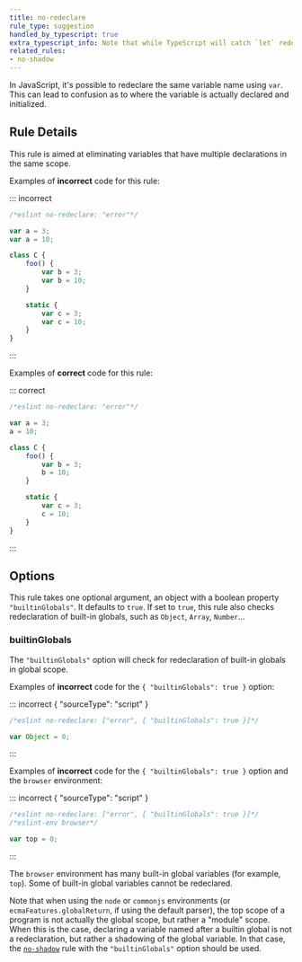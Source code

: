 ```yaml
---
title: no-redeclare
rule_type: suggestion
handled_by_typescript: true
extra_typescript_info: Note that while TypeScript will catch `let` redeclares and `const` redeclares, it will not catch `var` redeclares. Thus, if you use the legacy `var` keyword in your TypeScript codebase, this rule will still provide some value.
related_rules:
- no-shadow
---
```


In JavaScript, it's possible to redeclare the same variable name using `var`. This can lead to confusion as to where the variable is actually declared and initialized.

## Rule Details

This rule is aimed at eliminating variables that have multiple declarations in the same scope.

Examples of **incorrect** code for this rule:

::: incorrect

```js
/*eslint no-redeclare: "error"*/

var a = 3;
var a = 10;

class C {
    foo() {
        var b = 3;
        var b = 10;
    }

    static {
        var c = 3;
        var c = 10;
    }
}
```

:::

Examples of **correct** code for this rule:

::: correct

```js
/*eslint no-redeclare: "error"*/

var a = 3;
a = 10;

class C {
    foo() {
        var b = 3;
        b = 10;
    }

    static {
        var c = 3;
        c = 10;
    }
}

```

:::

## Options

This rule takes one optional argument, an object with a boolean property `"builtinGlobals"`. It defaults to `true`.
If set to `true`, this rule also checks redeclaration of built-in globals, such as `Object`, `Array`, `Number`...

### builtinGlobals

The `"builtinGlobals"` option will check for redeclaration of built-in globals in global scope.

Examples of **incorrect** code for the `{ "builtinGlobals": true }` option:

::: incorrect { "sourceType": "script" }

```js
/*eslint no-redeclare: ["error", { "builtinGlobals": true }]*/

var Object = 0;
```

:::

Examples of **incorrect** code for the `{ "builtinGlobals": true }` option and the `browser` environment:

::: incorrect { "sourceType": "script" }

```js
/*eslint no-redeclare: ["error", { "builtinGlobals": true }]*/
/*eslint-env browser*/

var top = 0;
```

:::

The `browser` environment has many built-in global variables (for example, `top`). Some of built-in global variables cannot be redeclared.

Note that when using the `node` or `commonjs` environments (or `ecmaFeatures.globalReturn`, if using the default parser), the top scope of a program is not actually the global scope, but rather a "module" scope. When this is the case, declaring a variable named after a builtin global is not a redeclaration, but rather a shadowing of the global variable. In that case, the [`no-shadow`](no-shadow) rule with the `"builtinGlobals"` option should be used.
